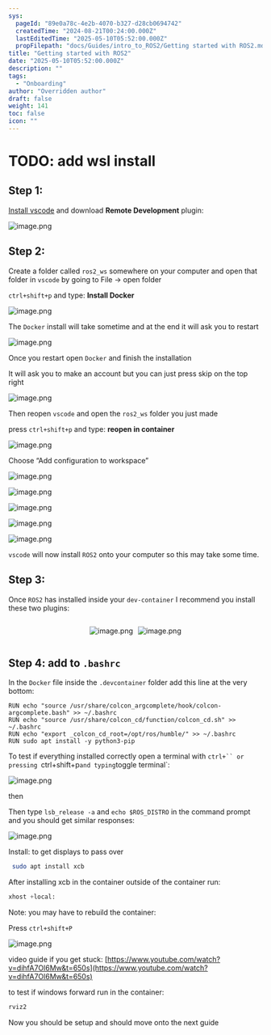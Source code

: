 ```yaml
---
sys:
  pageId: "89e0a78c-4e2b-4070-b327-d28cb0694742"
  createdTime: "2024-08-21T00:24:00.000Z"
  lastEditedTime: "2025-05-10T05:52:00.000Z"
  propFilepath: "docs/Guides/intro_to_ROS2/Getting started with ROS2.md"
title: "Getting started with ROS2"
date: "2025-05-10T05:52:00.000Z"
description: ""
tags:
  - "Onboarding"
author: "Overridden author"
draft: false
weight: 141
toc: false
icon: ""
---
```


# TODO: add wsl install

## Step 1:

[Install vscode](https://code.visualstudio.com/download) and download **Remote Development** plugin:

![image.png](https://prod-files-secure.s3.us-west-2.amazonaws.com/d518164a-d88e-44d1-a4ee-3adb3bd8bce0/efb52993-1881-4a40-b95e-6f020334f022/image.png?X-Amz-Algorithm=AWS4-HMAC-SHA256&X-Amz-Content-Sha256=UNSIGNED-PAYLOAD&X-Amz-Credential=ASIAZI2LB4662NOK74XB%2F20250608%2Fus-west-2%2Fs3%2Faws4_request&X-Amz-Date=20250608T160921Z&X-Amz-Expires=3600&X-Amz-Security-Token=IQoJb3JpZ2luX2VjELb%2F%2F%2F%2F%2F%2F%2F%2F%2F%2FwEaCXVzLXdlc3QtMiJGMEQCICCtEWKtUe5yiDziNP6u6JdmE5VWqcPeVEfxIAMQq3r%2BAiAWwqPv2OMUoRxQELbPXUMZrNMjXpaOyD0Gp%2BgUju9tXCqIBAiP%2F%2F%2F%2F%2F%2F%2F%2F%2F%2F8BEAAaDDYzNzQyMzE4MzgwNSIM0ypKOYVdTK2lMVCiKtwDtyJqY0hwIgrz2OLwFnKgXZ68zfGUyMNgQxf6bgm%2BqllyyDzsFMmjr2riPrCcOmQRqfcT5P4sW6OXzbL1xA4UVKn3rfXloGybyRsp0B5Zq37zhXr7ZOWhdwun4bQxXBztXGaURzq%2BYZUh9FisHNIkbuQ%2FQjovMeGgmsb1WO5QcDstr%2FchjvhiYzXOZUf8cAdW8DMSIOEtBOKIqdXC%2BF%2Fc0TebTKcluJ8xfJcJDLWvgCcW7SCIinZS1YNhVkAYjEuK7EzMrS7GYNDJW3xgNq0zLF5Two8khdrK1G5T4ZROr8DQokbQxQW5j34c%2BMNnPTJDes65BENA1BltUazteqB26bO3Dkkn5THWzCf6mlYGKMbQb2zc9rZxXPAthmI%2FwU7L%2F3mB1LWy1g0ItZNtWbyUSjmM4qBpI97SH7HpuvFlcfnAXLuCDcBSOUReGPrmhdiBel1VMxWFFyzt%2Fu3UGmb9ZjR%2FvPsqw8fc0tR5jK%2ByLJwEFjknS%2F0CeuIekoAlVUiIR41N1eaobsdJGqp6jNbhamogJMF%2Fm1ucSO9xzCRvZh%2Fy2x82CZ4WuPvr2IR%2FTMVriiuvYCoOZgfpwnkiLxVSPx6tlqmUGEFzzp5%2BCAolMH27Kk%2FVan%2F6lVc9Y0Mwi7OWwgY6pgHAVD2Qb%2FTR%2FZH%2Bbwg5t%2BW8HMdmc0ZarTkqk8T3WcHr6E389ucJwpaiadj16Fj4Sl1CBUY%2Bum56UKnn%2F2qbhHCwJ56npoc47AA%2B%2B7o1%2FkoJ5fq%2FpZW8JElnYX8kL%2FmgQU1sJnK939gyOTTrcGQXRaAqiMqOMg2ZwL%2BF9CTseDPGH2neBvc6GNHBLsj2fBm0ROiS7ZyUA%2BqtX0ROoPkcR8V3dU9wc5Fi&X-Amz-Signature=2547066324de3f6b54a3afe0e6cda1c489613f898442731843960d251be4d30e&X-Amz-SignedHeaders=host&x-id=GetObject)

## Step 2:

Create a folder called `ros2_ws` somewhere on your computer and open that folder in `vscode` by going to File → open folder 

`ctrl+shift+p` and type: **Install Docker**

![image.png](https://prod-files-secure.s3.us-west-2.amazonaws.com/d518164a-d88e-44d1-a4ee-3adb3bd8bce0/2269dc0e-1cd5-47ff-bceb-c04ad9b2eab0/image.png?X-Amz-Algorithm=AWS4-HMAC-SHA256&X-Amz-Content-Sha256=UNSIGNED-PAYLOAD&X-Amz-Credential=ASIAZI2LB4662NOK74XB%2F20250608%2Fus-west-2%2Fs3%2Faws4_request&X-Amz-Date=20250608T160921Z&X-Amz-Expires=3600&X-Amz-Security-Token=IQoJb3JpZ2luX2VjELb%2F%2F%2F%2F%2F%2F%2F%2F%2F%2FwEaCXVzLXdlc3QtMiJGMEQCICCtEWKtUe5yiDziNP6u6JdmE5VWqcPeVEfxIAMQq3r%2BAiAWwqPv2OMUoRxQELbPXUMZrNMjXpaOyD0Gp%2BgUju9tXCqIBAiP%2F%2F%2F%2F%2F%2F%2F%2F%2F%2F8BEAAaDDYzNzQyMzE4MzgwNSIM0ypKOYVdTK2lMVCiKtwDtyJqY0hwIgrz2OLwFnKgXZ68zfGUyMNgQxf6bgm%2BqllyyDzsFMmjr2riPrCcOmQRqfcT5P4sW6OXzbL1xA4UVKn3rfXloGybyRsp0B5Zq37zhXr7ZOWhdwun4bQxXBztXGaURzq%2BYZUh9FisHNIkbuQ%2FQjovMeGgmsb1WO5QcDstr%2FchjvhiYzXOZUf8cAdW8DMSIOEtBOKIqdXC%2BF%2Fc0TebTKcluJ8xfJcJDLWvgCcW7SCIinZS1YNhVkAYjEuK7EzMrS7GYNDJW3xgNq0zLF5Two8khdrK1G5T4ZROr8DQokbQxQW5j34c%2BMNnPTJDes65BENA1BltUazteqB26bO3Dkkn5THWzCf6mlYGKMbQb2zc9rZxXPAthmI%2FwU7L%2F3mB1LWy1g0ItZNtWbyUSjmM4qBpI97SH7HpuvFlcfnAXLuCDcBSOUReGPrmhdiBel1VMxWFFyzt%2Fu3UGmb9ZjR%2FvPsqw8fc0tR5jK%2ByLJwEFjknS%2F0CeuIekoAlVUiIR41N1eaobsdJGqp6jNbhamogJMF%2Fm1ucSO9xzCRvZh%2Fy2x82CZ4WuPvr2IR%2FTMVriiuvYCoOZgfpwnkiLxVSPx6tlqmUGEFzzp5%2BCAolMH27Kk%2FVan%2F6lVc9Y0Mwi7OWwgY6pgHAVD2Qb%2FTR%2FZH%2Bbwg5t%2BW8HMdmc0ZarTkqk8T3WcHr6E389ucJwpaiadj16Fj4Sl1CBUY%2Bum56UKnn%2F2qbhHCwJ56npoc47AA%2B%2B7o1%2FkoJ5fq%2FpZW8JElnYX8kL%2FmgQU1sJnK939gyOTTrcGQXRaAqiMqOMg2ZwL%2BF9CTseDPGH2neBvc6GNHBLsj2fBm0ROiS7ZyUA%2BqtX0ROoPkcR8V3dU9wc5Fi&X-Amz-Signature=403d31f7acb147407c586ea5f2db5b6071d7f5edc84d86e240e5f91c414bc1e4&X-Amz-SignedHeaders=host&x-id=GetObject)

The `Docker` install will take sometime and at the end it will ask you to restart

![image.png](https://prod-files-secure.s3.us-west-2.amazonaws.com/d518164a-d88e-44d1-a4ee-3adb3bd8bce0/ed233f78-be33-4b1f-b89c-9c346c0e961e/image.png?X-Amz-Algorithm=AWS4-HMAC-SHA256&X-Amz-Content-Sha256=UNSIGNED-PAYLOAD&X-Amz-Credential=ASIAZI2LB4662NOK74XB%2F20250608%2Fus-west-2%2Fs3%2Faws4_request&X-Amz-Date=20250608T160921Z&X-Amz-Expires=3600&X-Amz-Security-Token=IQoJb3JpZ2luX2VjELb%2F%2F%2F%2F%2F%2F%2F%2F%2F%2FwEaCXVzLXdlc3QtMiJGMEQCICCtEWKtUe5yiDziNP6u6JdmE5VWqcPeVEfxIAMQq3r%2BAiAWwqPv2OMUoRxQELbPXUMZrNMjXpaOyD0Gp%2BgUju9tXCqIBAiP%2F%2F%2F%2F%2F%2F%2F%2F%2F%2F8BEAAaDDYzNzQyMzE4MzgwNSIM0ypKOYVdTK2lMVCiKtwDtyJqY0hwIgrz2OLwFnKgXZ68zfGUyMNgQxf6bgm%2BqllyyDzsFMmjr2riPrCcOmQRqfcT5P4sW6OXzbL1xA4UVKn3rfXloGybyRsp0B5Zq37zhXr7ZOWhdwun4bQxXBztXGaURzq%2BYZUh9FisHNIkbuQ%2FQjovMeGgmsb1WO5QcDstr%2FchjvhiYzXOZUf8cAdW8DMSIOEtBOKIqdXC%2BF%2Fc0TebTKcluJ8xfJcJDLWvgCcW7SCIinZS1YNhVkAYjEuK7EzMrS7GYNDJW3xgNq0zLF5Two8khdrK1G5T4ZROr8DQokbQxQW5j34c%2BMNnPTJDes65BENA1BltUazteqB26bO3Dkkn5THWzCf6mlYGKMbQb2zc9rZxXPAthmI%2FwU7L%2F3mB1LWy1g0ItZNtWbyUSjmM4qBpI97SH7HpuvFlcfnAXLuCDcBSOUReGPrmhdiBel1VMxWFFyzt%2Fu3UGmb9ZjR%2FvPsqw8fc0tR5jK%2ByLJwEFjknS%2F0CeuIekoAlVUiIR41N1eaobsdJGqp6jNbhamogJMF%2Fm1ucSO9xzCRvZh%2Fy2x82CZ4WuPvr2IR%2FTMVriiuvYCoOZgfpwnkiLxVSPx6tlqmUGEFzzp5%2BCAolMH27Kk%2FVan%2F6lVc9Y0Mwi7OWwgY6pgHAVD2Qb%2FTR%2FZH%2Bbwg5t%2BW8HMdmc0ZarTkqk8T3WcHr6E389ucJwpaiadj16Fj4Sl1CBUY%2Bum56UKnn%2F2qbhHCwJ56npoc47AA%2B%2B7o1%2FkoJ5fq%2FpZW8JElnYX8kL%2FmgQU1sJnK939gyOTTrcGQXRaAqiMqOMg2ZwL%2BF9CTseDPGH2neBvc6GNHBLsj2fBm0ROiS7ZyUA%2BqtX0ROoPkcR8V3dU9wc5Fi&X-Amz-Signature=24da4325a70e02caefed349f3f674624e1b01c41a5ad71aeefbfcba53a998b3e&X-Amz-SignedHeaders=host&x-id=GetObject)

Once you restart open `Docker` and finish the installation

It will ask you to make an account but you can just press skip on the top right

![image.png](https://prod-files-secure.s3.us-west-2.amazonaws.com/d518164a-d88e-44d1-a4ee-3adb3bd8bce0/21010ad9-1659-4fd9-9f59-9932a09b2a3d/image.png?X-Amz-Algorithm=AWS4-HMAC-SHA256&X-Amz-Content-Sha256=UNSIGNED-PAYLOAD&X-Amz-Credential=ASIAZI2LB4662NOK74XB%2F20250608%2Fus-west-2%2Fs3%2Faws4_request&X-Amz-Date=20250608T160921Z&X-Amz-Expires=3600&X-Amz-Security-Token=IQoJb3JpZ2luX2VjELb%2F%2F%2F%2F%2F%2F%2F%2F%2F%2FwEaCXVzLXdlc3QtMiJGMEQCICCtEWKtUe5yiDziNP6u6JdmE5VWqcPeVEfxIAMQq3r%2BAiAWwqPv2OMUoRxQELbPXUMZrNMjXpaOyD0Gp%2BgUju9tXCqIBAiP%2F%2F%2F%2F%2F%2F%2F%2F%2F%2F8BEAAaDDYzNzQyMzE4MzgwNSIM0ypKOYVdTK2lMVCiKtwDtyJqY0hwIgrz2OLwFnKgXZ68zfGUyMNgQxf6bgm%2BqllyyDzsFMmjr2riPrCcOmQRqfcT5P4sW6OXzbL1xA4UVKn3rfXloGybyRsp0B5Zq37zhXr7ZOWhdwun4bQxXBztXGaURzq%2BYZUh9FisHNIkbuQ%2FQjovMeGgmsb1WO5QcDstr%2FchjvhiYzXOZUf8cAdW8DMSIOEtBOKIqdXC%2BF%2Fc0TebTKcluJ8xfJcJDLWvgCcW7SCIinZS1YNhVkAYjEuK7EzMrS7GYNDJW3xgNq0zLF5Two8khdrK1G5T4ZROr8DQokbQxQW5j34c%2BMNnPTJDes65BENA1BltUazteqB26bO3Dkkn5THWzCf6mlYGKMbQb2zc9rZxXPAthmI%2FwU7L%2F3mB1LWy1g0ItZNtWbyUSjmM4qBpI97SH7HpuvFlcfnAXLuCDcBSOUReGPrmhdiBel1VMxWFFyzt%2Fu3UGmb9ZjR%2FvPsqw8fc0tR5jK%2ByLJwEFjknS%2F0CeuIekoAlVUiIR41N1eaobsdJGqp6jNbhamogJMF%2Fm1ucSO9xzCRvZh%2Fy2x82CZ4WuPvr2IR%2FTMVriiuvYCoOZgfpwnkiLxVSPx6tlqmUGEFzzp5%2BCAolMH27Kk%2FVan%2F6lVc9Y0Mwi7OWwgY6pgHAVD2Qb%2FTR%2FZH%2Bbwg5t%2BW8HMdmc0ZarTkqk8T3WcHr6E389ucJwpaiadj16Fj4Sl1CBUY%2Bum56UKnn%2F2qbhHCwJ56npoc47AA%2B%2B7o1%2FkoJ5fq%2FpZW8JElnYX8kL%2FmgQU1sJnK939gyOTTrcGQXRaAqiMqOMg2ZwL%2BF9CTseDPGH2neBvc6GNHBLsj2fBm0ROiS7ZyUA%2BqtX0ROoPkcR8V3dU9wc5Fi&X-Amz-Signature=0fb8daf52b34a885721188767f6d48449893fd4dd67e2e11949a73317b4d13b9&X-Amz-SignedHeaders=host&x-id=GetObject)

Then reopen `vscode` and open the `ros2_ws` folder you just made

press `ctrl+shift+p` and type: **reopen in container**

![image.png](https://prod-files-secure.s3.us-west-2.amazonaws.com/d518164a-d88e-44d1-a4ee-3adb3bd8bce0/4e93b8c2-41ad-488c-8095-c74205196118/image.png?X-Amz-Algorithm=AWS4-HMAC-SHA256&X-Amz-Content-Sha256=UNSIGNED-PAYLOAD&X-Amz-Credential=ASIAZI2LB4662NOK74XB%2F20250608%2Fus-west-2%2Fs3%2Faws4_request&X-Amz-Date=20250608T160921Z&X-Amz-Expires=3600&X-Amz-Security-Token=IQoJb3JpZ2luX2VjELb%2F%2F%2F%2F%2F%2F%2F%2F%2F%2FwEaCXVzLXdlc3QtMiJGMEQCICCtEWKtUe5yiDziNP6u6JdmE5VWqcPeVEfxIAMQq3r%2BAiAWwqPv2OMUoRxQELbPXUMZrNMjXpaOyD0Gp%2BgUju9tXCqIBAiP%2F%2F%2F%2F%2F%2F%2F%2F%2F%2F8BEAAaDDYzNzQyMzE4MzgwNSIM0ypKOYVdTK2lMVCiKtwDtyJqY0hwIgrz2OLwFnKgXZ68zfGUyMNgQxf6bgm%2BqllyyDzsFMmjr2riPrCcOmQRqfcT5P4sW6OXzbL1xA4UVKn3rfXloGybyRsp0B5Zq37zhXr7ZOWhdwun4bQxXBztXGaURzq%2BYZUh9FisHNIkbuQ%2FQjovMeGgmsb1WO5QcDstr%2FchjvhiYzXOZUf8cAdW8DMSIOEtBOKIqdXC%2BF%2Fc0TebTKcluJ8xfJcJDLWvgCcW7SCIinZS1YNhVkAYjEuK7EzMrS7GYNDJW3xgNq0zLF5Two8khdrK1G5T4ZROr8DQokbQxQW5j34c%2BMNnPTJDes65BENA1BltUazteqB26bO3Dkkn5THWzCf6mlYGKMbQb2zc9rZxXPAthmI%2FwU7L%2F3mB1LWy1g0ItZNtWbyUSjmM4qBpI97SH7HpuvFlcfnAXLuCDcBSOUReGPrmhdiBel1VMxWFFyzt%2Fu3UGmb9ZjR%2FvPsqw8fc0tR5jK%2ByLJwEFjknS%2F0CeuIekoAlVUiIR41N1eaobsdJGqp6jNbhamogJMF%2Fm1ucSO9xzCRvZh%2Fy2x82CZ4WuPvr2IR%2FTMVriiuvYCoOZgfpwnkiLxVSPx6tlqmUGEFzzp5%2BCAolMH27Kk%2FVan%2F6lVc9Y0Mwi7OWwgY6pgHAVD2Qb%2FTR%2FZH%2Bbwg5t%2BW8HMdmc0ZarTkqk8T3WcHr6E389ucJwpaiadj16Fj4Sl1CBUY%2Bum56UKnn%2F2qbhHCwJ56npoc47AA%2B%2B7o1%2FkoJ5fq%2FpZW8JElnYX8kL%2FmgQU1sJnK939gyOTTrcGQXRaAqiMqOMg2ZwL%2BF9CTseDPGH2neBvc6GNHBLsj2fBm0ROiS7ZyUA%2BqtX0ROoPkcR8V3dU9wc5Fi&X-Amz-Signature=807a9a289eadfc21b413bf7875134bc61f7ed0c12f56cc04149524d59a981d74&X-Amz-SignedHeaders=host&x-id=GetObject)

Choose “Add configuration to workspace”

![image.png](https://prod-files-secure.s3.us-west-2.amazonaws.com/d518164a-d88e-44d1-a4ee-3adb3bd8bce0/9560b282-5060-4989-ba37-97e7b2c22476/image.png?X-Amz-Algorithm=AWS4-HMAC-SHA256&X-Amz-Content-Sha256=UNSIGNED-PAYLOAD&X-Amz-Credential=ASIAZI2LB4662NOK74XB%2F20250608%2Fus-west-2%2Fs3%2Faws4_request&X-Amz-Date=20250608T160921Z&X-Amz-Expires=3600&X-Amz-Security-Token=IQoJb3JpZ2luX2VjELb%2F%2F%2F%2F%2F%2F%2F%2F%2F%2FwEaCXVzLXdlc3QtMiJGMEQCICCtEWKtUe5yiDziNP6u6JdmE5VWqcPeVEfxIAMQq3r%2BAiAWwqPv2OMUoRxQELbPXUMZrNMjXpaOyD0Gp%2BgUju9tXCqIBAiP%2F%2F%2F%2F%2F%2F%2F%2F%2F%2F8BEAAaDDYzNzQyMzE4MzgwNSIM0ypKOYVdTK2lMVCiKtwDtyJqY0hwIgrz2OLwFnKgXZ68zfGUyMNgQxf6bgm%2BqllyyDzsFMmjr2riPrCcOmQRqfcT5P4sW6OXzbL1xA4UVKn3rfXloGybyRsp0B5Zq37zhXr7ZOWhdwun4bQxXBztXGaURzq%2BYZUh9FisHNIkbuQ%2FQjovMeGgmsb1WO5QcDstr%2FchjvhiYzXOZUf8cAdW8DMSIOEtBOKIqdXC%2BF%2Fc0TebTKcluJ8xfJcJDLWvgCcW7SCIinZS1YNhVkAYjEuK7EzMrS7GYNDJW3xgNq0zLF5Two8khdrK1G5T4ZROr8DQokbQxQW5j34c%2BMNnPTJDes65BENA1BltUazteqB26bO3Dkkn5THWzCf6mlYGKMbQb2zc9rZxXPAthmI%2FwU7L%2F3mB1LWy1g0ItZNtWbyUSjmM4qBpI97SH7HpuvFlcfnAXLuCDcBSOUReGPrmhdiBel1VMxWFFyzt%2Fu3UGmb9ZjR%2FvPsqw8fc0tR5jK%2ByLJwEFjknS%2F0CeuIekoAlVUiIR41N1eaobsdJGqp6jNbhamogJMF%2Fm1ucSO9xzCRvZh%2Fy2x82CZ4WuPvr2IR%2FTMVriiuvYCoOZgfpwnkiLxVSPx6tlqmUGEFzzp5%2BCAolMH27Kk%2FVan%2F6lVc9Y0Mwi7OWwgY6pgHAVD2Qb%2FTR%2FZH%2Bbwg5t%2BW8HMdmc0ZarTkqk8T3WcHr6E389ucJwpaiadj16Fj4Sl1CBUY%2Bum56UKnn%2F2qbhHCwJ56npoc47AA%2B%2B7o1%2FkoJ5fq%2FpZW8JElnYX8kL%2FmgQU1sJnK939gyOTTrcGQXRaAqiMqOMg2ZwL%2BF9CTseDPGH2neBvc6GNHBLsj2fBm0ROiS7ZyUA%2BqtX0ROoPkcR8V3dU9wc5Fi&X-Amz-Signature=e502f8cfd9804cd32d622ce50e2080f3e555c7912db7e2498fa47d2b91c14f91&X-Amz-SignedHeaders=host&x-id=GetObject)

![image.png](https://prod-files-secure.s3.us-west-2.amazonaws.com/d518164a-d88e-44d1-a4ee-3adb3bd8bce0/2ee63f81-886b-48e8-a553-dc6e5eac99e4/image.png?X-Amz-Algorithm=AWS4-HMAC-SHA256&X-Amz-Content-Sha256=UNSIGNED-PAYLOAD&X-Amz-Credential=ASIAZI2LB4662NOK74XB%2F20250608%2Fus-west-2%2Fs3%2Faws4_request&X-Amz-Date=20250608T160921Z&X-Amz-Expires=3600&X-Amz-Security-Token=IQoJb3JpZ2luX2VjELb%2F%2F%2F%2F%2F%2F%2F%2F%2F%2FwEaCXVzLXdlc3QtMiJGMEQCICCtEWKtUe5yiDziNP6u6JdmE5VWqcPeVEfxIAMQq3r%2BAiAWwqPv2OMUoRxQELbPXUMZrNMjXpaOyD0Gp%2BgUju9tXCqIBAiP%2F%2F%2F%2F%2F%2F%2F%2F%2F%2F8BEAAaDDYzNzQyMzE4MzgwNSIM0ypKOYVdTK2lMVCiKtwDtyJqY0hwIgrz2OLwFnKgXZ68zfGUyMNgQxf6bgm%2BqllyyDzsFMmjr2riPrCcOmQRqfcT5P4sW6OXzbL1xA4UVKn3rfXloGybyRsp0B5Zq37zhXr7ZOWhdwun4bQxXBztXGaURzq%2BYZUh9FisHNIkbuQ%2FQjovMeGgmsb1WO5QcDstr%2FchjvhiYzXOZUf8cAdW8DMSIOEtBOKIqdXC%2BF%2Fc0TebTKcluJ8xfJcJDLWvgCcW7SCIinZS1YNhVkAYjEuK7EzMrS7GYNDJW3xgNq0zLF5Two8khdrK1G5T4ZROr8DQokbQxQW5j34c%2BMNnPTJDes65BENA1BltUazteqB26bO3Dkkn5THWzCf6mlYGKMbQb2zc9rZxXPAthmI%2FwU7L%2F3mB1LWy1g0ItZNtWbyUSjmM4qBpI97SH7HpuvFlcfnAXLuCDcBSOUReGPrmhdiBel1VMxWFFyzt%2Fu3UGmb9ZjR%2FvPsqw8fc0tR5jK%2ByLJwEFjknS%2F0CeuIekoAlVUiIR41N1eaobsdJGqp6jNbhamogJMF%2Fm1ucSO9xzCRvZh%2Fy2x82CZ4WuPvr2IR%2FTMVriiuvYCoOZgfpwnkiLxVSPx6tlqmUGEFzzp5%2BCAolMH27Kk%2FVan%2F6lVc9Y0Mwi7OWwgY6pgHAVD2Qb%2FTR%2FZH%2Bbwg5t%2BW8HMdmc0ZarTkqk8T3WcHr6E389ucJwpaiadj16Fj4Sl1CBUY%2Bum56UKnn%2F2qbhHCwJ56npoc47AA%2B%2B7o1%2FkoJ5fq%2FpZW8JElnYX8kL%2FmgQU1sJnK939gyOTTrcGQXRaAqiMqOMg2ZwL%2BF9CTseDPGH2neBvc6GNHBLsj2fBm0ROiS7ZyUA%2BqtX0ROoPkcR8V3dU9wc5Fi&X-Amz-Signature=dac33b944f532e5b081ce9403297376a759a690e03881a32374e4bc99e34315f&X-Amz-SignedHeaders=host&x-id=GetObject)

![image.png](https://prod-files-secure.s3.us-west-2.amazonaws.com/d518164a-d88e-44d1-a4ee-3adb3bd8bce0/ae1580b2-b048-407e-aed9-b584224a7a04/image.png?X-Amz-Algorithm=AWS4-HMAC-SHA256&X-Amz-Content-Sha256=UNSIGNED-PAYLOAD&X-Amz-Credential=ASIAZI2LB4662NOK74XB%2F20250608%2Fus-west-2%2Fs3%2Faws4_request&X-Amz-Date=20250608T160921Z&X-Amz-Expires=3600&X-Amz-Security-Token=IQoJb3JpZ2luX2VjELb%2F%2F%2F%2F%2F%2F%2F%2F%2F%2FwEaCXVzLXdlc3QtMiJGMEQCICCtEWKtUe5yiDziNP6u6JdmE5VWqcPeVEfxIAMQq3r%2BAiAWwqPv2OMUoRxQELbPXUMZrNMjXpaOyD0Gp%2BgUju9tXCqIBAiP%2F%2F%2F%2F%2F%2F%2F%2F%2F%2F8BEAAaDDYzNzQyMzE4MzgwNSIM0ypKOYVdTK2lMVCiKtwDtyJqY0hwIgrz2OLwFnKgXZ68zfGUyMNgQxf6bgm%2BqllyyDzsFMmjr2riPrCcOmQRqfcT5P4sW6OXzbL1xA4UVKn3rfXloGybyRsp0B5Zq37zhXr7ZOWhdwun4bQxXBztXGaURzq%2BYZUh9FisHNIkbuQ%2FQjovMeGgmsb1WO5QcDstr%2FchjvhiYzXOZUf8cAdW8DMSIOEtBOKIqdXC%2BF%2Fc0TebTKcluJ8xfJcJDLWvgCcW7SCIinZS1YNhVkAYjEuK7EzMrS7GYNDJW3xgNq0zLF5Two8khdrK1G5T4ZROr8DQokbQxQW5j34c%2BMNnPTJDes65BENA1BltUazteqB26bO3Dkkn5THWzCf6mlYGKMbQb2zc9rZxXPAthmI%2FwU7L%2F3mB1LWy1g0ItZNtWbyUSjmM4qBpI97SH7HpuvFlcfnAXLuCDcBSOUReGPrmhdiBel1VMxWFFyzt%2Fu3UGmb9ZjR%2FvPsqw8fc0tR5jK%2ByLJwEFjknS%2F0CeuIekoAlVUiIR41N1eaobsdJGqp6jNbhamogJMF%2Fm1ucSO9xzCRvZh%2Fy2x82CZ4WuPvr2IR%2FTMVriiuvYCoOZgfpwnkiLxVSPx6tlqmUGEFzzp5%2BCAolMH27Kk%2FVan%2F6lVc9Y0Mwi7OWwgY6pgHAVD2Qb%2FTR%2FZH%2Bbwg5t%2BW8HMdmc0ZarTkqk8T3WcHr6E389ucJwpaiadj16Fj4Sl1CBUY%2Bum56UKnn%2F2qbhHCwJ56npoc47AA%2B%2B7o1%2FkoJ5fq%2FpZW8JElnYX8kL%2FmgQU1sJnK939gyOTTrcGQXRaAqiMqOMg2ZwL%2BF9CTseDPGH2neBvc6GNHBLsj2fBm0ROiS7ZyUA%2BqtX0ROoPkcR8V3dU9wc5Fi&X-Amz-Signature=c0f2e9177dc75af7579f327db0141207ea12b9d3f10a1b154d28743c3daf7723&X-Amz-SignedHeaders=host&x-id=GetObject)

![image.png](https://prod-files-secure.s3.us-west-2.amazonaws.com/d518164a-d88e-44d1-a4ee-3adb3bd8bce0/53255b28-f75e-430f-b9e3-c0ac8577e42b/image.png?X-Amz-Algorithm=AWS4-HMAC-SHA256&X-Amz-Content-Sha256=UNSIGNED-PAYLOAD&X-Amz-Credential=ASIAZI2LB4662NOK74XB%2F20250608%2Fus-west-2%2Fs3%2Faws4_request&X-Amz-Date=20250608T160921Z&X-Amz-Expires=3600&X-Amz-Security-Token=IQoJb3JpZ2luX2VjELb%2F%2F%2F%2F%2F%2F%2F%2F%2F%2FwEaCXVzLXdlc3QtMiJGMEQCICCtEWKtUe5yiDziNP6u6JdmE5VWqcPeVEfxIAMQq3r%2BAiAWwqPv2OMUoRxQELbPXUMZrNMjXpaOyD0Gp%2BgUju9tXCqIBAiP%2F%2F%2F%2F%2F%2F%2F%2F%2F%2F8BEAAaDDYzNzQyMzE4MzgwNSIM0ypKOYVdTK2lMVCiKtwDtyJqY0hwIgrz2OLwFnKgXZ68zfGUyMNgQxf6bgm%2BqllyyDzsFMmjr2riPrCcOmQRqfcT5P4sW6OXzbL1xA4UVKn3rfXloGybyRsp0B5Zq37zhXr7ZOWhdwun4bQxXBztXGaURzq%2BYZUh9FisHNIkbuQ%2FQjovMeGgmsb1WO5QcDstr%2FchjvhiYzXOZUf8cAdW8DMSIOEtBOKIqdXC%2BF%2Fc0TebTKcluJ8xfJcJDLWvgCcW7SCIinZS1YNhVkAYjEuK7EzMrS7GYNDJW3xgNq0zLF5Two8khdrK1G5T4ZROr8DQokbQxQW5j34c%2BMNnPTJDes65BENA1BltUazteqB26bO3Dkkn5THWzCf6mlYGKMbQb2zc9rZxXPAthmI%2FwU7L%2F3mB1LWy1g0ItZNtWbyUSjmM4qBpI97SH7HpuvFlcfnAXLuCDcBSOUReGPrmhdiBel1VMxWFFyzt%2Fu3UGmb9ZjR%2FvPsqw8fc0tR5jK%2ByLJwEFjknS%2F0CeuIekoAlVUiIR41N1eaobsdJGqp6jNbhamogJMF%2Fm1ucSO9xzCRvZh%2Fy2x82CZ4WuPvr2IR%2FTMVriiuvYCoOZgfpwnkiLxVSPx6tlqmUGEFzzp5%2BCAolMH27Kk%2FVan%2F6lVc9Y0Mwi7OWwgY6pgHAVD2Qb%2FTR%2FZH%2Bbwg5t%2BW8HMdmc0ZarTkqk8T3WcHr6E389ucJwpaiadj16Fj4Sl1CBUY%2Bum56UKnn%2F2qbhHCwJ56npoc47AA%2B%2B7o1%2FkoJ5fq%2FpZW8JElnYX8kL%2FmgQU1sJnK939gyOTTrcGQXRaAqiMqOMg2ZwL%2BF9CTseDPGH2neBvc6GNHBLsj2fBm0ROiS7ZyUA%2BqtX0ROoPkcR8V3dU9wc5Fi&X-Amz-Signature=f4947f8bb22a5b489f3f24f00092409dee9f147b550a3cc12be55ad39d2df307&X-Amz-SignedHeaders=host&x-id=GetObject)

![image.png](https://prod-files-secure.s3.us-west-2.amazonaws.com/d518164a-d88e-44d1-a4ee-3adb3bd8bce0/7c562767-5af9-4ffb-97d1-327bcdf4ee00/image.png?X-Amz-Algorithm=AWS4-HMAC-SHA256&X-Amz-Content-Sha256=UNSIGNED-PAYLOAD&X-Amz-Credential=ASIAZI2LB4662NOK74XB%2F20250608%2Fus-west-2%2Fs3%2Faws4_request&X-Amz-Date=20250608T160921Z&X-Amz-Expires=3600&X-Amz-Security-Token=IQoJb3JpZ2luX2VjELb%2F%2F%2F%2F%2F%2F%2F%2F%2F%2FwEaCXVzLXdlc3QtMiJGMEQCICCtEWKtUe5yiDziNP6u6JdmE5VWqcPeVEfxIAMQq3r%2BAiAWwqPv2OMUoRxQELbPXUMZrNMjXpaOyD0Gp%2BgUju9tXCqIBAiP%2F%2F%2F%2F%2F%2F%2F%2F%2F%2F8BEAAaDDYzNzQyMzE4MzgwNSIM0ypKOYVdTK2lMVCiKtwDtyJqY0hwIgrz2OLwFnKgXZ68zfGUyMNgQxf6bgm%2BqllyyDzsFMmjr2riPrCcOmQRqfcT5P4sW6OXzbL1xA4UVKn3rfXloGybyRsp0B5Zq37zhXr7ZOWhdwun4bQxXBztXGaURzq%2BYZUh9FisHNIkbuQ%2FQjovMeGgmsb1WO5QcDstr%2FchjvhiYzXOZUf8cAdW8DMSIOEtBOKIqdXC%2BF%2Fc0TebTKcluJ8xfJcJDLWvgCcW7SCIinZS1YNhVkAYjEuK7EzMrS7GYNDJW3xgNq0zLF5Two8khdrK1G5T4ZROr8DQokbQxQW5j34c%2BMNnPTJDes65BENA1BltUazteqB26bO3Dkkn5THWzCf6mlYGKMbQb2zc9rZxXPAthmI%2FwU7L%2F3mB1LWy1g0ItZNtWbyUSjmM4qBpI97SH7HpuvFlcfnAXLuCDcBSOUReGPrmhdiBel1VMxWFFyzt%2Fu3UGmb9ZjR%2FvPsqw8fc0tR5jK%2ByLJwEFjknS%2F0CeuIekoAlVUiIR41N1eaobsdJGqp6jNbhamogJMF%2Fm1ucSO9xzCRvZh%2Fy2x82CZ4WuPvr2IR%2FTMVriiuvYCoOZgfpwnkiLxVSPx6tlqmUGEFzzp5%2BCAolMH27Kk%2FVan%2F6lVc9Y0Mwi7OWwgY6pgHAVD2Qb%2FTR%2FZH%2Bbwg5t%2BW8HMdmc0ZarTkqk8T3WcHr6E389ucJwpaiadj16Fj4Sl1CBUY%2Bum56UKnn%2F2qbhHCwJ56npoc47AA%2B%2B7o1%2FkoJ5fq%2FpZW8JElnYX8kL%2FmgQU1sJnK939gyOTTrcGQXRaAqiMqOMg2ZwL%2BF9CTseDPGH2neBvc6GNHBLsj2fBm0ROiS7ZyUA%2BqtX0ROoPkcR8V3dU9wc5Fi&X-Amz-Signature=585ec39c5c93c38406286a74a0aa30682c6dbed0a43862e3184d6ae2296b5383&X-Amz-SignedHeaders=host&x-id=GetObject)

`vscode` will now install `ROS2` onto your computer so this may take some time.

## Step 3:

Once `ROS2` has installed inside your `dev-container` I recommend you install these two plugins:

<div style="display: flex;flex-direction: row; column-gap:10px; max-width: 630px;justify-content: center;">
<div>

![image.png](https://prod-files-secure.s3.us-west-2.amazonaws.com/d518164a-d88e-44d1-a4ee-3adb3bd8bce0/3fc3d550-5a54-4ba1-ba6b-faa01cdb7369/image.png?X-Amz-Algorithm=AWS4-HMAC-SHA256&X-Amz-Content-Sha256=UNSIGNED-PAYLOAD&X-Amz-Credential=ASIAZI2LB4666U6TRMDF%2F20250608%2Fus-west-2%2Fs3%2Faws4_request&X-Amz-Date=20250608T160926Z&X-Amz-Expires=3600&X-Amz-Security-Token=IQoJb3JpZ2luX2VjELb%2F%2F%2F%2F%2F%2F%2F%2F%2F%2FwEaCXVzLXdlc3QtMiJIMEYCIQCYDsgVqyM53Wv6%2B4g%2BB%2BrJY%2FCTM7kRzOoA08ocV9fwwAIhAOAUBZ7Qhf5e57rmG%2FhFhz68eCXuKs5KE0hQ5woP52NSKogECI%2F%2F%2F%2F%2F%2F%2F%2F%2F%2F%2FwEQABoMNjM3NDIzMTgzODA1IgyMR1MvDg2%2FH00kOu8q3AM2Hd973gPAtpDK2nrUo4QlxyqkjatcMfbBUGnZkbZvG2w7zRVhkkvyTEAocoPUtWbDzE4f5EommGJfzfHHhcEXmYIeF0%2BoSaQEaNvWS1VssQnwQOCpZWKkpmjUxcqrtZzE0Xu0qWGQ%2FTPVoVvnHBL2PWzjT7slvDxBa3nyDzH8%2BiL8U0nYCWYA8LBGpvdDr7zccOgupTa42eG7GWP2f4tmJY4%2BbX6f5cezxOkZDuLowucrZa7%2BHQGQH6UEnZHcIznbHy4lJ0N93d%2FU7Dx5s0Aiol%2B8IvUsScBqJzzB3NYB5fYsghfAN1by9FXL%2Fpm7SIkkD5SyFMHz4X9Cq3lMxWL8V%2FnlbcFiQUInzL%2F8iyn66JgM02Lvd8RpsLW2pslczXbLIgq3lt4CQoB41dQtt3l%2FN8cBJU%2FG4sdvtlQVJEpEmDqD2n3zHVDxnUtJk9SOlCo8We34h0%2Fz4eUS0rsy2isIwcSfWVBeZ53i3U3Nmjz7zJtNesB45gGSvgEx%2BEMVIaSbGfloM9g0MLeidaio6SvjogF%2BaVYwPo3VfLMhLxuXi1smZI4Q74ggW8Fvu8nlDOzVoHZdhyDdGHYI8ATXbxkaDftokZTwodey0gGKRO%2FUK%2F8TJxMY8ZZT%2FAWEljDSs5bCBjqkAYOeaeTrBr%2Fe20003YWf3Xr6LJ%2BhF%2FrnEILnv7cXs1aBrY0H%2FkIHA3IMKIHbxrrIUXCZZxn%2FcNtxICbNfaRMW47vV27kQ3e3vDAAbCu5V2akAfmFS7sbdyxZ1jP41ldHY%2FvDgRRWfsY6Bou%2FnQn5Daueya2R3%2Fq9E9evL4ilGE9Tk5InAvVTQbXGfwnoL2Vl7dfC9vGI%2F%2FIyxfG8oGmNvYvACBMC&X-Amz-Signature=6e15dba551e02c6c8e09c4b15111aaa238809c7632db9c11d0c29ba47877e263&X-Amz-SignedHeaders=host&x-id=GetObject)

</div>
<div>

![image.png](https://prod-files-secure.s3.us-west-2.amazonaws.com/d518164a-d88e-44d1-a4ee-3adb3bd8bce0/d994cc66-13c2-4093-a5a3-f84cf4601a82/image.png?X-Amz-Algorithm=AWS4-HMAC-SHA256&X-Amz-Content-Sha256=UNSIGNED-PAYLOAD&X-Amz-Credential=ASIAZI2LB466ZF5YRSVR%2F20250608%2Fus-west-2%2Fs3%2Faws4_request&X-Amz-Date=20250608T160927Z&X-Amz-Expires=3600&X-Amz-Security-Token=IQoJb3JpZ2luX2VjELj%2F%2F%2F%2F%2F%2F%2F%2F%2F%2FwEaCXVzLXdlc3QtMiJGMEQCIDp%2FVwreTX11pDdqlKKCOKYEQ9FmF7MqeLDX7hDO6KTTAiAP9fgc1b%2Fj1svQgATx5gyAVrdCPb7UZhBmWulkQZHgiCqIBAiR%2F%2F%2F%2F%2F%2F%2F%2F%2F%2F8BEAAaDDYzNzQyMzE4MzgwNSIM0072PO2cYzvxirapKtwDkDQPOYblf6Obvu0DOEJV97AKIX8deccNBt8xwSiIqShrIlRzY07c4rKC66Pb19QH0uaBgob7SkWBXb%2BYcnhaan5qp%2BRFV%2FZSHD8dlFsWmHRenVPdvs1c%2BpqOD0ZhZ1ryRdF1ZH3pmJFO7wdNj8b1rsW7RqN78ZxrbJdcKVmRCMsS1CBHlyKLYEIIFbgXaG8jR6GV7GabtNp19%2B8GnAEtf1EfZH6ei67n4DydSw%2B9SMoYG10X%2FJTGzx32UExeUsXZCU%2FyoxwXtCHr2DTCweQc6dyRbjogzEBWBlQpAWCdZaYmyvIaoHMvDuf3wTY%2BWCS4FJlYY1IR0xrLNGIUAKuxGTvMokwIQFIPcKywjzG8SCaWKsRAM4T%2FEn6Bry0%2BbSCyjyHwAdeJIpgEIQEyG836juGWBJopmLkFhvvHgX44YhQhWkIb0SYBSzwfhMxZ0zchYuekC37%2BvXO2jATkzjc%2FqZYTAWaOC%2FJ7u%2Ffh6zoRHyHntI5blIUxNaKXPg3PDwQNbOx%2FK1qGfdd8%2F8%2FsQtIWasp9YcLNLLfTnu%2FggIsyZRR7D0EJNXSuaZ0EoqcRBLMlgk6G06ecIeXqkvZOdn33u2YY3rmowt%2BAASm3vux%2BQ0RfMwXCYBzy00DToMsw%2B%2BmWwgY6pgGSdkhnG%2FgHIzOvy0hyMTVUmvCiVSgIkSxnkoa%2FnQQHwcvM8c%2BJvmS9pN98HCPCDq4D6AHDcSXCgHPXR3vvEQYv0jOOgiiGb1%2FwMDdEtR6%2B1uLvBA1BU8sCxiKvd5SqDMRAOLCwHdV8%2BxpTtJdR0yxDoYbM4ieYRj4%2Fq2sKUld%2BTHPD6XFNOw6eeeZEu6dkmyfaSSNe6G6fEn1o4e4c9iVj5Af3nE1%2B&X-Amz-Signature=427cb46ca5e99d6e7d991d48186c013df87e6bef1cf89dbdd78ecaf1fe126c08&X-Amz-SignedHeaders=host&x-id=GetObject)

</div>
</div>

## Step 4: add to `.bashrc`

In the `Docker` file inside the `.devcontainer` folder add this line at the very bottom: 

```docker
RUN echo "source /usr/share/colcon_argcomplete/hook/colcon-argcomplete.bash" >> ~/.bashrc
RUN echo "source /usr/share/colcon_cd/function/colcon_cd.sh" >> ~/.bashrc
RUN echo "export _colcon_cd_root=/opt/ros/humble/" >> ~/.bashrc
RUN sudo apt install -y python3-pip 
```

To test if everything installed correctly open a terminal with `ctrl+`` or pressing `ctrl+shift+p` and typing `toggle terminal`:

![image.png](https://prod-files-secure.s3.us-west-2.amazonaws.com/d518164a-d88e-44d1-a4ee-3adb3bd8bce0/6a4943d8-b04e-4c02-9a58-775f3384d1a5/image.png?X-Amz-Algorithm=AWS4-HMAC-SHA256&X-Amz-Content-Sha256=UNSIGNED-PAYLOAD&X-Amz-Credential=ASIAZI2LB4662NOK74XB%2F20250608%2Fus-west-2%2Fs3%2Faws4_request&X-Amz-Date=20250608T160921Z&X-Amz-Expires=3600&X-Amz-Security-Token=IQoJb3JpZ2luX2VjELb%2F%2F%2F%2F%2F%2F%2F%2F%2F%2FwEaCXVzLXdlc3QtMiJGMEQCICCtEWKtUe5yiDziNP6u6JdmE5VWqcPeVEfxIAMQq3r%2BAiAWwqPv2OMUoRxQELbPXUMZrNMjXpaOyD0Gp%2BgUju9tXCqIBAiP%2F%2F%2F%2F%2F%2F%2F%2F%2F%2F8BEAAaDDYzNzQyMzE4MzgwNSIM0ypKOYVdTK2lMVCiKtwDtyJqY0hwIgrz2OLwFnKgXZ68zfGUyMNgQxf6bgm%2BqllyyDzsFMmjr2riPrCcOmQRqfcT5P4sW6OXzbL1xA4UVKn3rfXloGybyRsp0B5Zq37zhXr7ZOWhdwun4bQxXBztXGaURzq%2BYZUh9FisHNIkbuQ%2FQjovMeGgmsb1WO5QcDstr%2FchjvhiYzXOZUf8cAdW8DMSIOEtBOKIqdXC%2BF%2Fc0TebTKcluJ8xfJcJDLWvgCcW7SCIinZS1YNhVkAYjEuK7EzMrS7GYNDJW3xgNq0zLF5Two8khdrK1G5T4ZROr8DQokbQxQW5j34c%2BMNnPTJDes65BENA1BltUazteqB26bO3Dkkn5THWzCf6mlYGKMbQb2zc9rZxXPAthmI%2FwU7L%2F3mB1LWy1g0ItZNtWbyUSjmM4qBpI97SH7HpuvFlcfnAXLuCDcBSOUReGPrmhdiBel1VMxWFFyzt%2Fu3UGmb9ZjR%2FvPsqw8fc0tR5jK%2ByLJwEFjknS%2F0CeuIekoAlVUiIR41N1eaobsdJGqp6jNbhamogJMF%2Fm1ucSO9xzCRvZh%2Fy2x82CZ4WuPvr2IR%2FTMVriiuvYCoOZgfpwnkiLxVSPx6tlqmUGEFzzp5%2BCAolMH27Kk%2FVan%2F6lVc9Y0Mwi7OWwgY6pgHAVD2Qb%2FTR%2FZH%2Bbwg5t%2BW8HMdmc0ZarTkqk8T3WcHr6E389ucJwpaiadj16Fj4Sl1CBUY%2Bum56UKnn%2F2qbhHCwJ56npoc47AA%2B%2B7o1%2FkoJ5fq%2FpZW8JElnYX8kL%2FmgQU1sJnK939gyOTTrcGQXRaAqiMqOMg2ZwL%2BF9CTseDPGH2neBvc6GNHBLsj2fBm0ROiS7ZyUA%2BqtX0ROoPkcR8V3dU9wc5Fi&X-Amz-Signature=d203a348256cf15d5a6483cc78b37fa86621f0c7ea6e198bece74f53c99a41be&X-Amz-SignedHeaders=host&x-id=GetObject)

then 

Then type `lsb_release -a` and `echo $ROS_DISTRO` in the command prompt and you should get similar responses:

![image.png](https://prod-files-secure.s3.us-west-2.amazonaws.com/d518164a-d88e-44d1-a4ee-3adb3bd8bce0/3e635dec-a805-4e85-8b9e-d000e5b71a4e/image.png?X-Amz-Algorithm=AWS4-HMAC-SHA256&X-Amz-Content-Sha256=UNSIGNED-PAYLOAD&X-Amz-Credential=ASIAZI2LB4662NOK74XB%2F20250608%2Fus-west-2%2Fs3%2Faws4_request&X-Amz-Date=20250608T160921Z&X-Amz-Expires=3600&X-Amz-Security-Token=IQoJb3JpZ2luX2VjELb%2F%2F%2F%2F%2F%2F%2F%2F%2F%2FwEaCXVzLXdlc3QtMiJGMEQCICCtEWKtUe5yiDziNP6u6JdmE5VWqcPeVEfxIAMQq3r%2BAiAWwqPv2OMUoRxQELbPXUMZrNMjXpaOyD0Gp%2BgUju9tXCqIBAiP%2F%2F%2F%2F%2F%2F%2F%2F%2F%2F8BEAAaDDYzNzQyMzE4MzgwNSIM0ypKOYVdTK2lMVCiKtwDtyJqY0hwIgrz2OLwFnKgXZ68zfGUyMNgQxf6bgm%2BqllyyDzsFMmjr2riPrCcOmQRqfcT5P4sW6OXzbL1xA4UVKn3rfXloGybyRsp0B5Zq37zhXr7ZOWhdwun4bQxXBztXGaURzq%2BYZUh9FisHNIkbuQ%2FQjovMeGgmsb1WO5QcDstr%2FchjvhiYzXOZUf8cAdW8DMSIOEtBOKIqdXC%2BF%2Fc0TebTKcluJ8xfJcJDLWvgCcW7SCIinZS1YNhVkAYjEuK7EzMrS7GYNDJW3xgNq0zLF5Two8khdrK1G5T4ZROr8DQokbQxQW5j34c%2BMNnPTJDes65BENA1BltUazteqB26bO3Dkkn5THWzCf6mlYGKMbQb2zc9rZxXPAthmI%2FwU7L%2F3mB1LWy1g0ItZNtWbyUSjmM4qBpI97SH7HpuvFlcfnAXLuCDcBSOUReGPrmhdiBel1VMxWFFyzt%2Fu3UGmb9ZjR%2FvPsqw8fc0tR5jK%2ByLJwEFjknS%2F0CeuIekoAlVUiIR41N1eaobsdJGqp6jNbhamogJMF%2Fm1ucSO9xzCRvZh%2Fy2x82CZ4WuPvr2IR%2FTMVriiuvYCoOZgfpwnkiLxVSPx6tlqmUGEFzzp5%2BCAolMH27Kk%2FVan%2F6lVc9Y0Mwi7OWwgY6pgHAVD2Qb%2FTR%2FZH%2Bbwg5t%2BW8HMdmc0ZarTkqk8T3WcHr6E389ucJwpaiadj16Fj4Sl1CBUY%2Bum56UKnn%2F2qbhHCwJ56npoc47AA%2B%2B7o1%2FkoJ5fq%2FpZW8JElnYX8kL%2FmgQU1sJnK939gyOTTrcGQXRaAqiMqOMg2ZwL%2BF9CTseDPGH2neBvc6GNHBLsj2fBm0ROiS7ZyUA%2BqtX0ROoPkcR8V3dU9wc5Fi&X-Amz-Signature=a8d3bf12741806bd41493c7b087f2c7576f19552fd3bcee4ca048791a3c53b2a&X-Amz-SignedHeaders=host&x-id=GetObject)

Install:  to get displays to pass over

```bash
 sudo apt install xcb
```

After installing xcb in the container outside of the container run:

```python
xhost +local:
```

Note: you may have to rebuild the container:

Press `ctrl+shift+P`

![image.png](https://prod-files-secure.s3.us-west-2.amazonaws.com/d518164a-d88e-44d1-a4ee-3adb3bd8bce0/6c2be660-2618-4c38-9c26-53554f7a0b7b/image.png?X-Amz-Algorithm=AWS4-HMAC-SHA256&X-Amz-Content-Sha256=UNSIGNED-PAYLOAD&X-Amz-Credential=ASIAZI2LB4662NOK74XB%2F20250608%2Fus-west-2%2Fs3%2Faws4_request&X-Amz-Date=20250608T160921Z&X-Amz-Expires=3600&X-Amz-Security-Token=IQoJb3JpZ2luX2VjELb%2F%2F%2F%2F%2F%2F%2F%2F%2F%2FwEaCXVzLXdlc3QtMiJGMEQCICCtEWKtUe5yiDziNP6u6JdmE5VWqcPeVEfxIAMQq3r%2BAiAWwqPv2OMUoRxQELbPXUMZrNMjXpaOyD0Gp%2BgUju9tXCqIBAiP%2F%2F%2F%2F%2F%2F%2F%2F%2F%2F8BEAAaDDYzNzQyMzE4MzgwNSIM0ypKOYVdTK2lMVCiKtwDtyJqY0hwIgrz2OLwFnKgXZ68zfGUyMNgQxf6bgm%2BqllyyDzsFMmjr2riPrCcOmQRqfcT5P4sW6OXzbL1xA4UVKn3rfXloGybyRsp0B5Zq37zhXr7ZOWhdwun4bQxXBztXGaURzq%2BYZUh9FisHNIkbuQ%2FQjovMeGgmsb1WO5QcDstr%2FchjvhiYzXOZUf8cAdW8DMSIOEtBOKIqdXC%2BF%2Fc0TebTKcluJ8xfJcJDLWvgCcW7SCIinZS1YNhVkAYjEuK7EzMrS7GYNDJW3xgNq0zLF5Two8khdrK1G5T4ZROr8DQokbQxQW5j34c%2BMNnPTJDes65BENA1BltUazteqB26bO3Dkkn5THWzCf6mlYGKMbQb2zc9rZxXPAthmI%2FwU7L%2F3mB1LWy1g0ItZNtWbyUSjmM4qBpI97SH7HpuvFlcfnAXLuCDcBSOUReGPrmhdiBel1VMxWFFyzt%2Fu3UGmb9ZjR%2FvPsqw8fc0tR5jK%2ByLJwEFjknS%2F0CeuIekoAlVUiIR41N1eaobsdJGqp6jNbhamogJMF%2Fm1ucSO9xzCRvZh%2Fy2x82CZ4WuPvr2IR%2FTMVriiuvYCoOZgfpwnkiLxVSPx6tlqmUGEFzzp5%2BCAolMH27Kk%2FVan%2F6lVc9Y0Mwi7OWwgY6pgHAVD2Qb%2FTR%2FZH%2Bbwg5t%2BW8HMdmc0ZarTkqk8T3WcHr6E389ucJwpaiadj16Fj4Sl1CBUY%2Bum56UKnn%2F2qbhHCwJ56npoc47AA%2B%2B7o1%2FkoJ5fq%2FpZW8JElnYX8kL%2FmgQU1sJnK939gyOTTrcGQXRaAqiMqOMg2ZwL%2BF9CTseDPGH2neBvc6GNHBLsj2fBm0ROiS7ZyUA%2BqtX0ROoPkcR8V3dU9wc5Fi&X-Amz-Signature=ffd90424688c151834112585f3f116650b82e9138f6e4460c43ee723e0826250&X-Amz-SignedHeaders=host&x-id=GetObject)

video guide if you get stuck: [https://www.youtube.com/watch?v=dihfA7Ol6Mw&t=650s](https://www.youtube.com/watch?v=dihfA7Ol6Mw&t=650s)

to test if windows forward run in the container:

```bash
rviz2
```

Now you should be setup and should move onto the next guide 
